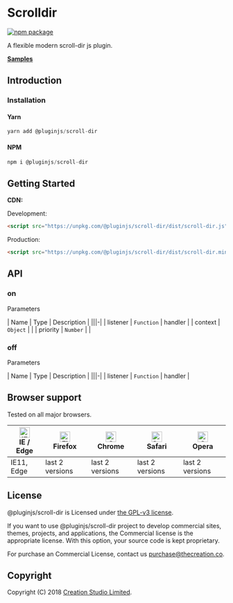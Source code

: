 # Scrolldir

[![npm package](https://img.shields.io/npm/v/@pluginjs/scroll-dir.svg)](https://www.npmjs.com/package/@pluginjs/scroll-dir)

A flexible modern scroll-dir js plugin.

**[Samples](https://codesandbox.io/s/github/pluginjs/pluginjs/tree/master/modules/scrolldir/samples)**

## Introduction
### Installation

#### Yarn

```javascript
yarn add @pluginjs/scroll-dir
```

#### NPM

```javascript
npm i @pluginjs/scroll-dir
```

## Getting Started

**CDN:**

Development:

```html
<script src="https://unpkg.com/@pluginjs/scroll-dir/dist/scroll-dir.js"></script>
```

Production:

```html
<script src="https://unpkg.com/@pluginjs/scroll-dir/dist/scroll-dir.min.js"></script>
```

## API

### on

Parameters

| Name | Type | Description |
|||-|
| listener | `Function` | handler |
| context | `Object` | |
| priority | `Number` | |

### off

Parameters

| Name | Type | Description |
|||-|
| listener | `Function` | handler |

## Browser support

Tested on all major browsers.

| [<img src="https://raw.githubusercontent.com/alrra/browser-logos/master/src/edge/edge_48x48.png" alt="IE / Edge" width="24px" height="24px" />](http://godban.github.io/browsers-support-badges/)</br>IE / Edge | [<img src="https://raw.githubusercontent.com/alrra/browser-logos/master/src/firefox/firefox_48x48.png" alt="Firefox" width="24px" height="24px" />](http://godban.github.io/browsers-support-badges/)</br>Firefox | [<img src="https://raw.githubusercontent.com/alrra/browser-logos/master/src/chrome/chrome_48x48.png" alt="Chrome" width="24px" height="24px" />](http://godban.github.io/browsers-support-badges/)</br>Chrome | [<img src="https://raw.githubusercontent.com/alrra/browser-logos/master/src/safari/safari_48x48.png" alt="Safari" width="24px" height="24px" />](http://godban.github.io/browsers-support-badges/)</br>Safari | [<img src="https://raw.githubusercontent.com/alrra/browser-logos/master/src/opera/opera_48x48.png" alt="Opera" width="24px" height="24px" />](http://godban.github.io/browsers-support-badges/)</br>Opera |
| --------- | --------- | --------- | --------- | --------- |
| IE11, Edge| last 2 versions| last 2 versions| last 2 versions| last 2 versions|

## License

@pluginjs/scroll-dir is Licensed under [the GPL-v3 license](LICENSE).

If you want to use @pluginjs/scroll-dir project to develop commercial sites, themes, projects, and applications, the Commercial license is the appropriate license. With this option, your source code is kept proprietary.

For purchase an Commercial License, contact us purchase@thecreation.co.

## Copyright

Copyright (C) 2018 [Creation Studio Limited](creationstudio.com).